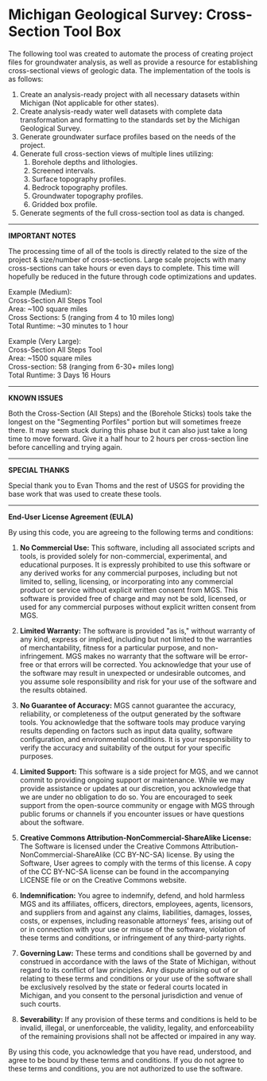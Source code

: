 # Michigan Geological Survey: Cross-Section Tool Box
 The following tool was created to automate the process of creating project files for groundwater analysis, as well as provide a resource for establishing cross-sectional views of geologic data. The implementation of the tools is as follows:
1. Create an analysis-ready project with all necessary datasets within Michigan (Not applicable for other states).
2. Create analysis-ready water well datasets with complete data transformation and formatting to the standards set by the Michigan Geological Survey.
3. Generate groundwater surface profiles based on the needs of the project.
4. Generate full cross-section views of multiple lines utilizing:
   1. Borehole depths and lithologies.
   2. Screened intervals.
   3. Surface topography profiles.
   4. Bedrock topography profiles.
   5. Groundwater topography profiles.
   6. Gridded box profile.
5. Generate segments of the full cross-section tool as data is changed.

---

**IMPORTANT NOTES**

The processing time of all of the tools is directly related to the size of the project & size/number of cross-sections. Large scale projects with many cross-sections can take hours or even days to complete. This time will hopefully be reduced in the future through code optimizations and updates. 

Example (Medium):  
Cross-Section All Steps Tool  
Area: ~100 square miles  
Cross Sections: 5 (ranging from 4 to 10 miles long)  
Total Runtime: ~30 minutes to 1 hour  

Example (Very Large):  
Cross-Section All Steps Tool  
Area: ~1500 square miles  
Cross-section: 58 (ranging from 6-30+ miles long)  
Total Runtime: 3 Days 16 Hours  

---

**KNOWN ISSUES**

Both the Cross-Section (All Steps) and the (Borehole Sticks) tools take the longest on the "Segmenting Porfiles" portion but will sometimes freeze there. It may seem stuck during this phase but it can also just take a long time to move forward. Give it a half hour to 2 hours per cross-section line before cancelling and trying again.

---

**SPECIAL THANKS**

Special thank you to Evan Thoms and the rest of USGS for providing the base work that was used to create these tools.

---

**End-User License Agreement (EULA)**

By using this code, you are agreeing to the following terms and conditions:

1. **No Commercial Use:** This software, including all associated scripts and tools, is provided solely for non-commercial, experimental, and educational purposes. It is expressly prohibited to use this software or any derived works for any commercial purposes, including but not limited to, selling, licensing, or incorporating into any commercial product or service without explicit written consent from MGS. This software is provided free of charge and may not be sold, licensed, or used for any commercial purposes without explicit written consent from MGS.

2. **Limited Warranty:** The software is provided "as is," without warranty of any kind, express or implied, including but not limited to the warranties of merchantability, fitness for a particular purpose, and non-infringement. MGS makes no warranty that the software will be error-free or that errors will be corrected. You acknowledge that your use of the software may result in unexpected or undesirable outcomes, and you assume sole responsibility and risk for your use of the software and the results obtained.

3. **No Guarantee of Accuracy:** MGS cannot guarantee the accuracy, reliability, or completeness of the output generated by the software tools. You acknowledge that the software tools may produce varying results depending on factors such as input data quality, software configuration, and environmental conditions. It is your responsibility to verify the accuracy and suitability of the output for your specific purposes.

4. **Limited Support:** This software is a side project for MGS, and we cannot commit to providing ongoing support or maintenance. While we may provide assistance or updates at our discretion, you acknowledge that we are under no obligation to do so. You are encouraged to seek support from the open-source community or engage with MGS through public forums or channels if you encounter issues or have questions about the software.

5. **Creative Commons Attribution-NonCommercial-ShareAlike License:** The Software is licensed under the Creative Commons Attribution-NonCommercial-ShareAlike (CC BY-NC-SA) license. By using the Software, User agrees to comply with the terms of this license. A copy of the CC BY-NC-SA license can be found in the accompanying LICENSE file or on the Creative Commons website.

6. **Indemnification:** You agree to indemnify, defend, and hold harmless MGS and its affiliates, officers, directors, employees, agents, licensors, and suppliers from and against any claims, liabilities, damages, losses, costs, or expenses, including reasonable attorneys' fees, arising out of or in connection with your use or misuse of the software, violation of these terms and conditions, or infringement of any third-party rights.

7. **Governing Law:** These terms and conditions shall be governed by and construed in accordance with the laws of the State of Michigan, without regard to its conflict of law principles. Any dispute arising out of or relating to these terms and conditions or your use of the software shall be exclusively resolved by the state or federal courts located in Michigan, and you consent to the personal jurisdiction and venue of such courts.

8. **Severability:** If any provision of these terms and conditions is held to be invalid, illegal, or unenforceable, the validity, legality, and enforceability of the remaining provisions shall not be affected or impaired in any way.

By using this code, you acknowledge that you have read, understood, and agree to be bound by these terms and conditions. If you do not agree to these terms and conditions, you are not authorized to use the software.
